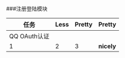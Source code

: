 ###注册登陆模块

任务 | Less | Pretty | Pretty
--- | --- | ---  | --- 
QQ OAuth认证 |  | | 
1 | 2 | 3| **nicely**
